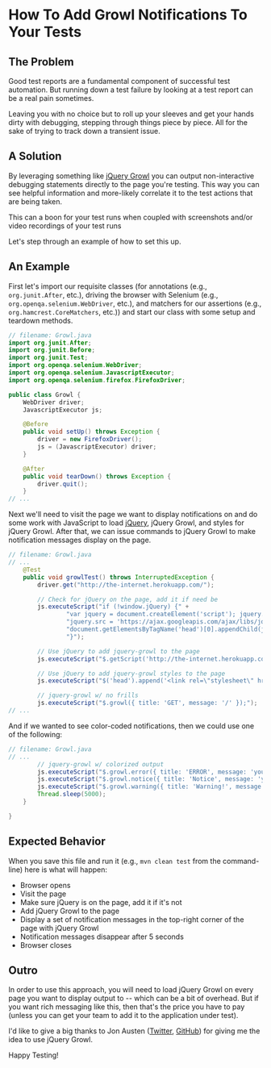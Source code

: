 # How To Add Growl Notifications To Your Tests

## The Problem

Good test reports are a fundamental component of successful test automation. But running down a test failure by looking at a test report can be a real pain sometimes.

Leaving you with no choice but to roll up your sleeves and get your hands dirty with debugging, stepping through things piece by piece. All for the sake of trying to track down a transient issue.

## A Solution

By leveraging something like [jQuery Growl](http://ksylvest.github.io/jquery-growl/) you can output non-interactive debugging statements directly to the page you're testing. This way you can see helpful information and more-likely correlate it to the test actions that are being taken.

This can a boon for your test runs when coupled with screenshots and/or video recordings of your test runs 

Let's step through an example of how to set this up.

## An Example

First let's import our requisite classes (for annotations (e.g., `org.junit.After`, etc.), driving the browser with Selenium (e.g., `org.openqa.selenium.WebDriver`, etc.), and matchers for our assertions (e.g., `org.hamcrest.CoreMatchers`, etc.)) and start our class with some setup and teardown methods.

```java
// filename: Growl.java
import org.junit.After;
import org.junit.Before;
import org.junit.Test;
import org.openqa.selenium.WebDriver;
import org.openqa.selenium.JavascriptExecutor;
import org.openqa.selenium.firefox.FirefoxDriver;

public class Growl {
    WebDriver driver;
    JavascriptExecutor js;

    @Before
    public void setUp() throws Exception {
        driver = new FirefoxDriver();
        js = (JavascriptExecutor) driver;
    }

    @After
    public void tearDown() throws Exception {
        driver.quit();
    }
// ...
```

Next we'll need to visit the page we want to display notifications on and do some work with JavaScript to load [jQuery](http://jquery.com/), jQuery Growl, and styles for jQuery Growl. After that, we can issue commands to jQuery Growl to make notification messages display on the page.

```java
// filename: Growl.java
// ...
    @Test
    public void growlTest() throws InterruptedException {
        driver.get("http://the-internet.herokuapp.com/");

        // Check for jQuery on the page, add it if need be
        js.executeScript("if (!window.jQuery) {" +
                "var jquery = document.createElement('script'); jquery.type = 'text/javascript';" +
                "jquery.src = 'https://ajax.googleapis.com/ajax/libs/jquery/2.0.2/jquery.min.js';" +
                "document.getElementsByTagName('head')[0].appendChild(jquery);" +
                "}");

        // Use jQuery to add jquery-growl to the page
        js.executeScript("$.getScript('http://the-internet.herokuapp.com/js/vendor/jquery.growl.js')");

        // Use jQuery to add jquery-growl styles to the page
        js.executeScript("$('head').append('<link rel=\"stylesheet\" href=\"http://the-internet.herokuapp.com/css/jquery.growl.css\" type=\"text/css\" />');");

        // jquery-growl w/ no frills
        js.executeScript("$.growl({ title: 'GET', message: '/' });");
// ...
```

And if we wanted to see color-coded notifications, then we could use one of the following:

```java
// filename: Growl.java
// ...
        // jquery-growl w/ colorized output
        js.executeScript("$.growl.error({ title: 'ERROR', message: 'your error message goes here' });");
        js.executeScript("$.growl.notice({ title: 'Notice', message: 'your notice message goes here' });");
        js.executeScript("$.growl.warning({ title: 'Warning!', message: 'your warning message goes here' });");
        Thread.sleep(5000);
    }

}
```

## Expected Behavior

When you save this file and run it (e.g., `mvn clean test` from the command-line) here is what will happen:

+ Browser opens
+ Visit the page
+ Make sure jQuery is on the page, add it if it's not
+ Add jQuery Growl to the page
+ Display a set of notification messages in the top-right corner of the page with jQuery Growl
+ Notification messages disappear after 5 seconds
+ Browser closes

## Outro

In order to use this approach, you will need to load jQuery Growl on every page you want to display output to -- which can be a bit of overhead. But if you want rich messaging like this, then that's the price you have to pay (unless you can get your team to add it to the application under test).

I'd like to give a big thanks to Jon Austen ([Twitter](https://twitter.com/austenjt), [GitHub](https://github.com/djangofan)) for giving me the idea to use jQuery Growl.

Happy Testing!
